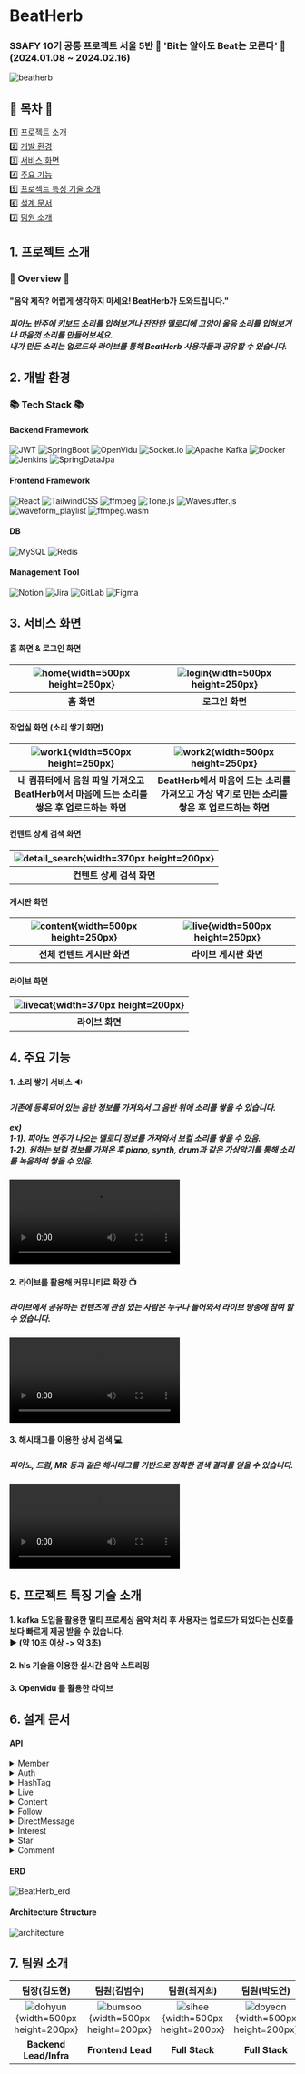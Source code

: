 # BeatHerb
### SSAFY 10기 공통 프로젝트 서울 5반 :musical_score: 'Bit는 알아도 Beat는 모른다' :musical_score: <br /> (2024.01.08 ~ 2024.02.16)

![beatherb](/uploads/5e6cf29a813b761fe830cc749e19996f/beatherb.PNG)

## :green_book: 목차 :green_book:
:one: [프로젝트 소개](#1-프로젝트-소개) <br/>
:two: [개발 환경](#2-개발-환경)<br/>
:three: [서비스 화면](#3-서비스-화면) <br/>
:four: [주요 기능](#4-주요-기능) <br/>
:five: [프로젝트 특징 기술 소개](#5-프로젝트-특징-기술-소개) <br/>
:six: [설계 문서](#6-설계-문서) <br/>
:seven: [팀원 소개](#7-팀원-소개) <br/>

## 1. 프로젝트 소개
### :scroll: Overview :scroll:
#### "음악 제작? 어렵게 생각하지 마세요! BeatHerb가 도와드립니다."
##### 피아노 반주에 키보드 소리를 입혀보거나 잔잔한 멜로디에 고양이 울음 소리를 입혀보거나 마음껏 소리를 만들어보세요. <br /> 내가 만든 소리는 업로드와 라이브를 통해 BeatHerb 사용자들과 공유할 수 있습니다.

## 2. 개발 환경
### :books: Tech Stack :books:
#### Backend Framework
![JWT](https://img.shields.io/badge/JWT-black?style=for-the-badge&logo=JSON%20web%20tokens)
![SpringBoot](https://img.shields.io/badge/SpringBoot-6DB33F?style=for-the-badge&logo=SpringBoot&logoColor=white)
![OpenVidu](https://img.shields.io/badge/OpenVidu-yellow?style=for-the-badge&logo=LiveChat&logoColor=white)
![Socket.io](https://img.shields.io/badge/WebSocket-blue?style=for-the-badge&logo=Socket.io)
![Apache Kafka](https://img.shields.io/badge/Apache%20Kafka-000?style=for-the-badge&logo=apachekafka)
![Docker](https://img.shields.io/badge/docker-%230db7ed.svg?style=for-the-badge&logo=docker&logoColor=white)
![Jenkins](https://img.shields.io/badge/jenkins-%232C5263.svg?style=for-the-badge&logo=jenkins&logoColor=white)
![SpringDataJpa](https://img.shields.io/badge/Spring_Data_Jpa-6DB33F?style=for-the-badge&logo=spring&logoColor=white)
#### Frontend Framework
![React](https://img.shields.io/badge/react-%2320232a.svg?style=for-the-badge&logo=react&logoColor=%2361DAFB)
![TailwindCSS](https://img.shields.io/badge/tailwindcss-%2338B2AC.svg?style=for-the-badge&logo=tailwind-css&logoColor=white)
![ffmpeg](https://img.shields.io/badge/ffmpeg-007808?style=for-the-badge&logo=ffmpeg)
![Tone.js](https://img.shields.io/badge/Tone.js-red?style=for-the-badge&logo=Tone.js)
![Wavesuffer.js](https://img.shields.io/badge/Wavesuffer.js-orange?style=for-the-badge&logo=Wavesuffer.js)
![waveform_playlist](https://img.shields.io/badge/waveform_playlist-green?style=for-the-badge&logo=waveform_playlist)
![ffmpeg.wasm](https://img.shields.io/badge/ffmpeg.wasm-007808?style=for-the-badge&logo=ffmpeg.wasm)
#### DB
![MySQL](https://img.shields.io/badge/mysql-%2300f.svg?style=for-the-badge&logo=mysql&logoColor=white)
![Redis](https://img.shields.io/badge/redis-%23DD0031.svg?style=for-the-badge&logo=redis&logoColor=white)
#### Management Tool
![Notion](https://img.shields.io/badge/Notion-%23000000.svg?style=for-the-badge&logo=notion&logoColor=white)
![Jira](https://img.shields.io/badge/jira-%230A0FFF.svg?style=for-the-badge&logo=jira&logoColor=white)
![GitLab](https://img.shields.io/badge/gitlab-orange.svg?style=for-the-badge&logo=gitlab&logoColor=white)
![Figma](https://img.shields.io/badge/figma-%23F24E1E.svg?style=for-the-badge&logo=figma&logoColor=white)

## 3. 서비스 화면
#### 홈 화면 & 로그인 화면
|![home](/uploads/3ffe1ab56bea7b2e8c3343866e8a4308/home.gif){width=500px height=250px}|![login](/uploads/cf2df092ca02d3850cbe0dd1c968f9e0/login.gif){width=500px height=250px}|
|:---:|:---:|
|**홈 화면**|**로그인 화면**|

#### 작업실 화면 (소리 쌓기 화면)
|![work1](/uploads/eb0b428c06b054b69a7b5222e76514a1/work1.gif){width=500px height=250px}|![work2](/uploads/6016423a0dc2af6369357c7acbab6b59/work2.gif){width=500px height=250px}|
|:---:|:---:|
|**내 컴퓨터에서 음원 파일 가져오고 BeatHerb에서 마음에 드는 소리를 쌓은 후 업로드하는 화면**|**BeatHerb에서 마음에 드는 소리를 가져오고 가상 악기로 만든 소리를 쌓은 후 업로드하는 화면**|
#### 컨텐트 상세 검색 화면
|![detail_search](/uploads/39521cd33e4cd625e61058e9a23921d9/detail_search.gif){width=370px height=200px}|
|:---:|
|**컨텐트 상세 검색 화면**|

#### 게시판 화면
|![content](/uploads/d3a75cf9a72319b12029e1591b2506d1/content.gif){width=500px height=250px}|![live](/uploads/915b35e7e3ecf7fc081ba2a2d5e5027e/live.gif){width=500px height=250px}
|:---:|:---:|
|**전체 컨텐트 게시판 화면**|**라이브 게시판 화면**|

#### 라이브 화면
|![livecat](/uploads/e8bcf51e339fd01eecb172b5c9441f59/livecat.gif){width=370px height=200px}|
|:---:|
|**라이브 화면**|

## 4. 주요 기능
#### 1. 소리 쌓기 서비스 :sound:
##### 기존에 등록되어 있는 음반 정보를 가져와서 그 음반 위에 소리를 쌓을 수 있습니다.<br/><br/> ex)<br/>1-1). 피아노 연주가 나오는 멜로디 정보를 가져와서 보컬 소리를 쌓을 수 있음.<br/>1-2). 원하는 보컬 정보를 가져온 후 piano, synth, drum과 같은 가상악기를 통해 소리를 녹음하여 쌓을 수 있음.
![소리쌓기서비스](/uploads/26068053b2240e8174cb0f394978950c/drum.mp4)

#### 2. 라이브를 활용해 커뮤니티로 확장 :tv:
##### 라이브에서 공유하는 컨텐츠에 관심 있는 사람은 누구나 들어와서 라이브 방송에 참여 할 수 있습니다.
![라이브](/uploads/42041a4f195ef27a198c8e708d1d56c0/live.mp4)

#### 3. 해시태그를 이용한 상세 검색 :computer:
##### 피아노, 드럼, MR 등과 같은 해시태그를 기반으로 정확한 검색 결과를 얻을 수 있습니다.
![해시태그를 이용한 상세검색](/uploads/d1ae2b01a1cba5cbbf194550fae7d88c/detail_search.mp4)

## 5. 프로젝트 특징 기술 소개
#### 1. kafka 도입을 활용한 멀티 프로세싱 음악 처리 후 사용자는 업로드가 되었다는 신호를 보다 빠르게 제공 받을 수 있습니다.<br/> :arrow_forward: (약 10초 이상 -> 약 3초)
#### 2. hls 기술을 이용한 실시간 음악 스트리밍
#### 3. Openvidu 를 활용한 라이브

## 6. 설계 문서
#### API
<details>
<summary>Member</summary>
![member-controller](/uploads/86e6f8888f3eac80ad12acf659a6f1da/member-controller.PNG)
![member-info-controller](/uploads/026d9e72b03460ba22c0b2fc06469c69/member-info-controller.PNG)
</details>

<details>
<summary>Auth</summary>
![auth-controller](/uploads/42268e797cbc6c283b823d3d603cbae0/auth-controller.PNG)
</details>

<details>
<summary>HashTag</summary>
![hash-tag-controller](/uploads/e0240fb282ab5d936eff92c94743766f/hash-tag-controller.PNG)
</details>

<details>
<summary>Live</summary>
![live-controller](/uploads/ff3abc8893837f545349fa3cfdb2bc8b/live-controller.PNG)
</details>

<details>
<summary>Content</summary>
![content-controller](/uploads/6d540e30751dde097ae2cc04b85d994a/content-controller.PNG)
![content-load-controller](/uploads/8c5c7836b0c711ece760ab49374d3555/content-load-controller.PNG)
![content-detail-controller](/uploads/f468c84a4fb8da9c07cb2f666066113f/content-detail-controller.PNG)
![content-search-controller](/uploads/808b950a4edca9ea9f56f31d164d669d/content-search-controller.PNG)
</details>

<details>
<summary>Follow</summary>
![follwer-controller](/uploads/5ce9a9ec610a347d1176252644928545/follwer-controller.PNG)
![following-controller](/uploads/7fb20754acfb80ac812a9f9bf6368502/following-controller.PNG)
</details>

<details>
<summary>DirectMessage</summary>
![direct-message-controller](/uploads/2730867f590f29ceb3f3c7ddbbab970e/direct-message-controller.PNG)
</details>

<details>
<summary>Interest</summary>
![interest-controller](/uploads/a84fb3ecd8aae38831f0b7df35792f41/interest-controller.PNG)
</details>

<details>
<summary>Star</summary>
![star-controller](/uploads/1adc9a1ec22d8c2692cabedbd4d110a1/star-controller.PNG)
</details>

<details>
<summary>Comment</summary>
![comment-controller](/uploads/302ac002cb85debddd38b7072f5221f5/comment-controller.PNG)
</details>

#### ERD
![BeatHerb_erd](/uploads/21ec4252bfff6dd37f71c99fedc1b652/BeatHerb_erd.png)

#### Architecture Structure
![architecture](/uploads/140990d90cf62bb416ec31325464ac33/architecture.png)

## 7. 팀원 소개
|팀장(김도현)|팀원(김범수)|팀원(최지희)|팀원(박도연)|팀원(박세웅)|팀원(유시연)|
|:---:|:---:|:---:|:---:|:---:|:---:|
|![dohyun](/uploads/e4a3c494f282a03cd1c26b1377b9d7b2/dohyun.png){width=500px height=200px}|![bumsoo](/uploads/ac9a84b33f9b46b8ad43337c4dc87bc0/bumsoo.png){width=500px height=200px}|![sihee](/uploads/a8903c64a59a1da77954b64864d842f9/sihee.jpg){width=500px height=200px}|![doyeon](/uploads/4174f69c0a25a1af26b790a358ae87e6/doyeon.jpg){width=500px height=200px}|![seyoog](/uploads/f6c502884106fe25f4eda0cae178922c/seyoog.jpg){width=500px height=200px}|![siyeon](/uploads/63d13eced2448b27d8528fcfd8d2a49a/siyeon.jpg){width=500px height=200px}|
|**Backend Lead/Infra**|**Frontend Lead**|**Full Stack**|**Full Stack**|**Full Stack**|**Full Stack**|
